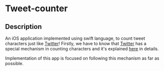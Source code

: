 # Tweet-counter

## Description
An iOS application implemented using swift language, to count tweet characters just like [Twitter](https://www.twitter.com)!
Firstly, we have to know that [Twitter](https://www.twitter.com) has a special mechanism in counting characters and it's explained [here](https://developer.twitter.com/en/docs/counting-characters) in details.

Implementation of this app is focused on following this mechanism as far as possible.
